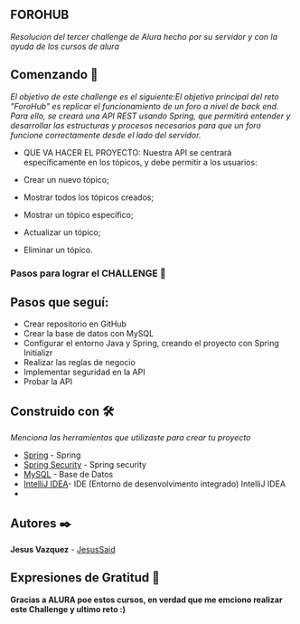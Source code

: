 ## FOROHUB 

_Resolucion del tercer challenge de Alura hecho por su servidor y con la ayuda de los cursos de alura_

## Comenzando 🚀

_El objetivo de este challenge es el siguiente:El objetivo principal del reto "ForoHub" es replicar el funcionamiento de un foro a nivel de back end. Para ello, se creará una API REST usando Spring, que permitirá
entender y desarrollar las estructuras y procesos necesarios para que un foro funcione correctamente desde el lado del servidor._

* QUE VA HACER EL PROYECTO:  Nuestra API se centrará específicamente en los tópicos, y debe permitir a los usuarios:

* Crear un nuevo tópico;

* Mostrar todos los tópicos creados;

* Mostrar un tópico específico;

* Actualizar un tópico;

* Eliminar un tópico.

### Pasos para lograr el CHALLENGE 🔧

## Pasos que seguí:

* Crear repositorio en GitHub
* Crear la base de datos con MySQL
* Configurar el entorno Java y Spring, creando el proyecto con Spring Initializr
* Realizar las reglas de negocio
* Implementar seguridad en la API
* Probar la API


## Construido con 🛠️

_Menciona las herramientas que utilizaste para crear tu proyecto_

* [Spring](https://start.spring.io/) - Spring
* [Spring Security]( https://spring.io/projects/spring-security) - Spring security
* [MySQL](https://dev.mysql.com/downloads/installer/) - Base de Datos 
* [IntelliJ IDEA](https://www.jetbrains.com/es-es/idea/download/?section=windows)- IDE (Entorno de desenvolvimento integrado) IntelliJ IDEA
* 

## Autores ✒️

**Jesus Vazquez**  - [JesusSaid](https://github.com/JesusSaid)

## Expresiones de Gratitud 🎁

**Gracias a ALURA poe estos cursos, en verdad que me emciono realizar este Challenge y ultimo reto :)**


